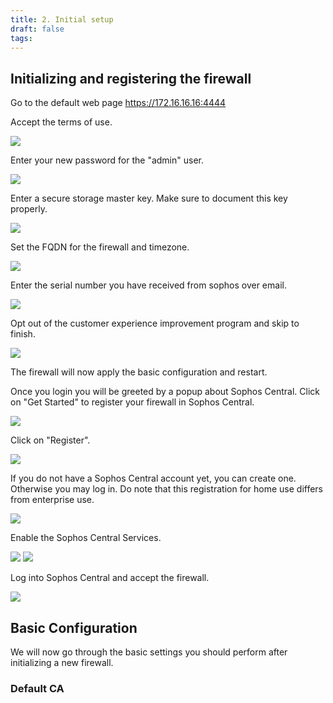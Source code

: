```yaml
---
title: 2. Initial setup
draft: false
tags:
---
```

## Initializing and registering the firewall

Go to the default web page https://172.16.16.16:4444

Accept the terms of use.

![](sophos_setup_1.png)

Enter your new password for the "admin" user.

![](sophos_setup_2.png)

Enter a secure storage master key. Make sure to document this key properly.

![](sophos_setup_3.png)

Set the FQDN for the firewall and timezone.

![](sophos_setup_4.png)

Enter the serial number you have received from sophos over email.

![](sophos_setup_5.png)

Opt out of the customer experience improvement program and skip to finish.

![](sophos_setup_6.png)

The firewall will now apply the basic configuration and restart.

Once you login you will be greeted by a popup about Sophos Central.
Click on "Get Started" to register your firewall in Sophos Central.

![](sophos_setup_7.png)

Click on "Register".

![](sophos_setup_8.png)

If you do not have a Sophos Central account yet, you can create one. Otherwise you may log in.
Do note that this registration for home use differs from enterprise use.

![](sophos_setup_9.png)

Enable the Sophos Central Services.

![](sophos_setup_10.png)
![](sophos_setup_11.png)

Log into Sophos Central and accept the firewall.

![](sophos_setup_12.png)

## Basic Configuration

We will now go through the basic settings you should perform after initializing a new firewall.

### Default CA

